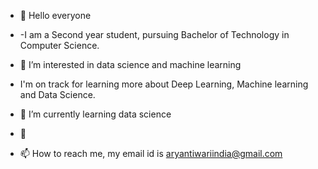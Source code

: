 - 👋 Hello everyone
- -I am a Second year student, pursuing Bachelor of Technology in Computer Science.

- 👀 I’m interested in data science and machine learning
-  I'm on track for learning more about Deep Learning, Machine learning and Data Science.

- 🌱 I’m currently learning data science
- 💞️ 
- 📫 How to reach me, my email id is aryantiwariindia@gmail.com

<!---
aryantiwari10/aryantiwari10 is a ✨ special ✨ repository because its `README.md` (this file) appears on your GitHub profile.
You can click the Preview link to take a look at your changes.
--->
